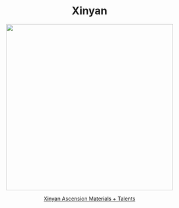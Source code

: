 <body>
  <div align="center">
    <h1> Xinyan </h1>
<img src="https://static.wikia.nocookie.net/genshin-impact/images/a/a1/Personagem_Xinyan_Desejo.png/revision/latest?cb=20221016042949&path-prefix=pt-br" width=450>
<p></p>
<a href="https://github.com/lihgrandini/characterstp/blob/main/Characters/Xinyan/Xinyan.rar">Xinyan Ascension Materials + Talents</a><br>
  
  </div>
</body>
